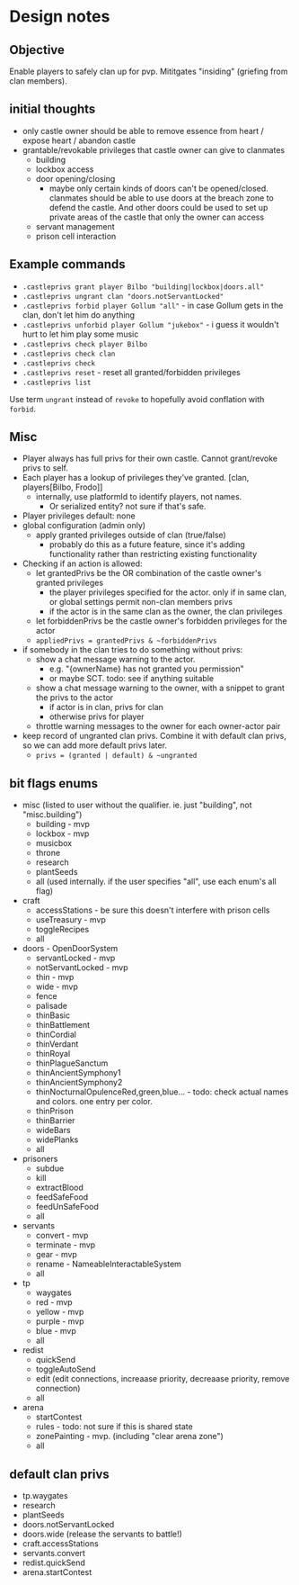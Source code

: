 # Design notes

## Objective

Enable players to safely clan up for pvp. Mititgates "insiding" (griefing from clan members).

## initial thoughts

- only castle owner should be able to remove essence from heart / expose heart / abandon castle
- grantable/revokable privileges that castle owner can give to clanmates
  - building
  -  lockbox access
  - door opening/closing
    - maybe only certain kinds of doors can't be opened/closed. clanmates should be able to use doors at the breach zone to defend the castle. And other doors could be used to set up private areas of the castle that only the owner can access
  - servant management
  - prison cell interaction


## Example commands

- `.castleprivs grant player Bilbo "building|lockbox|doors.all"`
- `.castleprivs ungrant clan "doors.notServantLocked"`
- `.castleprivs forbid player Gollum "all"` - in case Gollum gets in the clan, don't let him do anything
- `.castleprivs unforbid player Gollum "jukebox"` - i guess it wouldn't hurt to let him play some music
- `.castleprivs check player Bilbo`
- `.castleprivs check clan`
- `.castleprivs check`
- `.castleprivs reset` - reset all granted/forbidden privileges
- `.castleprivs list`

Use term `ungrant` instead of `revoke` to hopefully avoid conflation with `forbid`.

## Misc

- Player always has full privs for their own castle. Cannot grant/revoke privs to self. 
- Each player has a lookup of privileges they've granted. [clan, players[Bilbo, Frodo]]
  - internally, use platformId to identify players, not names.
    - Or serialized entity? not sure if that's safe.
- Player privileges default: none
- global configuration (admin only)
  - apply granted privileges outside of clan (true/false)
    - probably do this as a future feature, since it's adding functionality rather than restricting existing functionality
- Checking if an action is allowed:
  - let grantedPrivs be the OR combination of the castle owner's granted privileges
    - the player privileges specified for the actor. only if in same clan, or global settings permit non-clan members privs
    - if the actor is in the same clan as the owner, the clan privileges
  - let forbiddenPrivs be the castle owner's forbidden privileges for the actor
  - `appliedPrivs = grantedPrivs & ~forbiddenPrivs`
- if somebody in the clan tries to do something without privs:
  - show a chat message warning to the actor.
    - e.g. "{ownerName} has not granted you permission"
    - or maybe SCT. todo: see if anything suitable
  - show a chat message warning to the owner, with a snippet to grant the privs to the actor
    - if actor is in clan, privs for clan
    - otherwise privs for player
  - throttle warning messages to the owner for each owner-actor pair
- keep record of ungranted clan privs. Combine it with default clan privs, so we can add more default privs later.
  - `privs = (granted | default) & ~ungranted`



## bit flags enums

- misc (listed to user without the qualifier. ie. just "building", not "misc.building")
  - building - mvp
  - lockbox - mvp
  - musicbox
  - throne
  - research
  - plantSeeds
  - all (used internally. if the user specifies "all", use each enum's all flag)
- craft
  - accessStations - be sure this doesn't interfere with prison cells
  - useTreasury - mvp
  - toggleRecipes
  - all
- doors - OpenDoorSystem
  - servantLocked - mvp
  - notServantLocked - mvp
  - thin - mvp
  - wide - mvp
  - fence
  - palisade
  - thinBasic
  - thinBattlement
  - thinCordial
  - thinVerdant
  - thinRoyal
  - thinPlagueSanctum
  - thinAncientSymphony1
  - thinAncientSymphony2
  - thinNocturnalOpulenceRed,green,blue... - todo: check actual names and colors. one entry per color.
  - thinPrison
  - thinBarrier
  - wideBars
  - widePlanks
  - all
- prisoners
  - subdue
  - kill
  - extractBlood
  - feedSafeFood
  - feedUnSafeFood
  - all
- servants
  - convert - mvp
  - terminate - mvp
  - gear - mvp
  - rename - NameableInteractableSystem
  - all
- tp
  - waygates
  - red - mvp
  - yellow - mvp
  - purple - mvp
  - blue - mvp
  - all
- redist
  - quickSend
  - toggleAutoSend
  - edit (edit connections, increaase priority, decreaase priority, remove connection)
  - all
- arena
  - startContest
  - rules - todo: not sure if this is shared state
  - zonePainting - mvp. (including "clear arena zone")
  - all


## default clan privs

- tp.waygates
- research
- plantSeeds
- doors.notServantLocked
- doors.wide (release the servants to battle!)
- craft.accessStations
- servants.convert
- redist.quickSend
- arena.startContest
